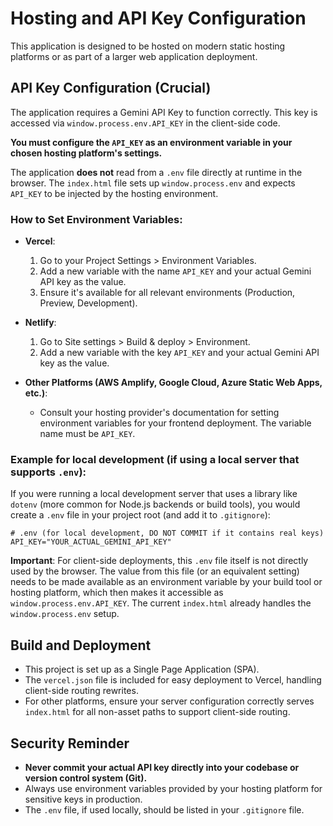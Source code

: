 # Hosting and API Key Configuration

This application is designed to be hosted on modern static hosting platforms or as part of a larger web application deployment.

## API Key Configuration (Crucial)

The application requires a Gemini API Key to function correctly. This key is accessed via `window.process.env.API_KEY` in the client-side code.

**You must configure the `API_KEY` as an environment variable in your chosen hosting platform's settings.**

The application **does not** read from a `.env` file directly at runtime in the browser. The `index.html` file sets up `window.process.env` and expects `API_KEY` to be injected by the hosting environment.

### How to Set Environment Variables:

-   **Vercel**:
    1.  Go to your Project Settings > Environment Variables.
    2.  Add a new variable with the name `API_KEY` and your actual Gemini API key as the value.
    3.  Ensure it's available for all relevant environments (Production, Preview, Development).

-   **Netlify**:
    1.  Go to Site settings > Build & deploy > Environment.
    2.  Add a new variable with the key `API_KEY` and your actual Gemini API key as the value.

-   **Other Platforms (AWS Amplify, Google Cloud, Azure Static Web Apps, etc.)**:
    *   Consult your hosting provider's documentation for setting environment variables for your frontend deployment. The variable name must be `API_KEY`.

### Example for local development (if using a local server that supports `.env`):

If you were running a local development server that uses a library like `dotenv` (more common for Node.js backends or build tools), you would create a `.env` file in your project root (and add it to `.gitignore`):

```env
# .env (for local development, DO NOT COMMIT if it contains real keys)
API_KEY="YOUR_ACTUAL_GEMINI_API_KEY"
```

**Important**: For client-side deployments, this `.env` file itself is not directly used by the browser. The value from this file (or an equivalent setting) needs to be made available as an environment variable by your build tool or hosting platform, which then makes it accessible as `window.process.env.API_KEY`. The current `index.html` already handles the `window.process.env` setup.

## Build and Deployment

-   This project is set up as a Single Page Application (SPA).
-   The `vercel.json` file is included for easy deployment to Vercel, handling client-side routing rewrites.
-   For other platforms, ensure your server configuration correctly serves `index.html` for all non-asset paths to support client-side routing.

## Security Reminder

-   **Never commit your actual API key directly into your codebase or version control system (Git).**
-   Always use environment variables provided by your hosting platform for sensitive keys in production.
-   The `.env` file, if used locally, should be listed in your `.gitignore` file.
```